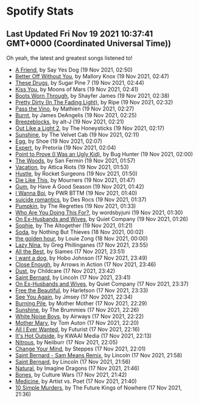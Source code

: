 
# Spotify Stats
## Last Updated Fri Nov 19 2021 10:37:41 GMT+0000 (Coordinated Universal Time))

Oh yeah, the latest and greatest songs listened to!

- [A Friend](https://www.last.fm/music/Say+Yes+Dog/_/A+Friend), by Say Yes Dog (19 Nov 2021, 02:50)
- [Better Off Without You](https://www.last.fm/music/Mallory+Knox/_/Better+Off+Without+You), by Mallory Knox (19 Nov 2021, 02:47)
- [These Drugs](https://www.last.fm/music/Sugar+Pine+7/_/These+Drugs), by Sugar Pine 7 (19 Nov 2021, 02:44)
- [Kiss You](https://www.last.fm/music/Moons+of+Mars/_/Kiss+You), by Moons of Mars (19 Nov 2021, 02:41)
- [Boots Worn Through](https://www.last.fm/music/Shayfer+James/_/Boots+Worn+Through), by Shayfer James (19 Nov 2021, 02:38)
- [Pretty Dirty (In The Fading Light)](https://www.last.fm/music/Ripe/_/Pretty+Dirty+(In+The+Fading+Light)), by Ripe (19 Nov 2021, 02:32)
- [Pass the Vino](https://www.last.fm/music/Mathien/_/Pass+the+Vino), by Mathien (19 Nov 2021, 02:27)
- [Burnt](https://www.last.fm/music/James+DeAngelis/_/Burnt), by James DeAngelis (19 Nov 2021, 02:25)
- [Breezeblocks](https://www.last.fm/music/alt-J/_/Breezeblocks), by alt-J (19 Nov 2021, 02:21)
- [Out Like a Light 2](https://www.last.fm/music/The+Honeysticks/_/Out+Like+a+Light+2), by The Honeysticks (19 Nov 2021, 02:17)
- [Sunshine](https://www.last.fm/music/The+Velvet+Cab/_/Sunshine), by The Velvet Cab (19 Nov 2021, 02:11)
- [Egg](https://www.last.fm/music/Shoe/_/Egg), by Shoe (19 Nov 2021, 02:07)
- [Expert](https://www.last.fm/music/Pretoria/_/Expert), by Pretoria (19 Nov 2021, 02:04)
- [Point to Prove (I Was an Ugly Kid)](https://www.last.fm/music/Bug+Hunter/_/Point+to+Prove+(I+Was+an+Ugly+Kid)), by Bug Hunter (19 Nov 2021, 02:00)
- [The Woods](https://www.last.fm/music/San+Fermin/_/The+Woods), by San Fermin (19 Nov 2021, 01:57)
- [Vacation](https://www.last.fm/music/Attica+Riots/_/Vacation), by Attica Riots (19 Nov 2021, 01:53)
- [Hustle](https://www.last.fm/music/Rocket+Surgeons/_/Hustle), by Rocket Surgeons (19 Nov 2021, 01:50)
- [Die Like This](https://www.last.fm/music/Mourners/_/Die+Like+This), by Mourners (19 Nov 2021, 01:47)
- [Gum](https://www.last.fm/music/Have+A+Good+Season/_/Gum), by Have A Good Season (19 Nov 2021, 01:42)
- [I Wanna Boi](https://www.last.fm/music/PWR+BTTM/_/I+Wanna+Boi), by PWR BTTM (19 Nov 2021, 01:40)
- [suicide romantics](https://www.last.fm/music/Des+Rocs/_/suicide+romantics), by Des Rocs (19 Nov 2021, 01:37)
- [Pumpkin](https://www.last.fm/music/The+Regrettes/_/Pumpkin), by The Regrettes (19 Nov 2021, 01:33)
- [Who Are You Doing This For?](https://www.last.fm/music/wordsbyjuni/_/Who+Are+You+Doing+This+For%3F), by wordsbyjuni (19 Nov 2021, 01:30)
- [On Ex-Husbands and Wives](https://www.last.fm/music/Quiet+Company/_/On+Ex-Husbands+and+Wives), by Quiet Company (19 Nov 2021, 01:26)
- [Sophie](https://www.last.fm/music/The+Altogether/_/Sophie), by The Altogether (19 Nov 2021, 01:21)
- [Soda](https://www.last.fm/music/Nothing+But+Thieves/_/Soda), by Nothing But Thieves (18 Nov 2021, 00:02)
- [the golden hour](https://www.last.fm/music/Louie+Zong/_/the+golden+hour), by Louie Zong (18 Nov 2021, 00:00)
- [Lazy Nina](https://www.last.fm/music/Greg+Phillinganes/_/Lazy+Nina), by Greg Phillinganes (17 Nov 2021, 23:55)
- [All the Best](https://www.last.fm/music/Siames/_/All+the+Best), by Siames (17 Nov 2021, 23:51)
- [I want a dog](https://www.last.fm/music/Hobo+Johnson/_/I+want+a+dog), by Hobo Johnson (17 Nov 2021, 23:49)
- [Close Enough](https://www.last.fm/music/Arrows+in+Action/_/Close+Enough), by Arrows in Action (17 Nov 2021, 23:46)
- [Dust](https://www.last.fm/music/Childcare/_/Dust), by Childcare (17 Nov 2021, 23:42)
- [Saint Bernard](https://www.last.fm/music/Lincoln/_/Saint+Bernard), by Lincoln (17 Nov 2021, 23:41)
- [On Ex-Husbands and Wives](https://www.last.fm/music/Quiet+Company/_/On+Ex-Husbands+and+Wives), by Quiet Company (17 Nov 2021, 23:37)
- [Free the Beautiful](https://www.last.fm/music/Harletson/_/Free+the+Beautiful), by Harletson (17 Nov 2021, 23:33)
- [See You Again](https://www.last.fm/music/Jmsey/_/See+You+Again), by Jmsey (17 Nov 2021, 22:34)
- [Burning Pile](https://www.last.fm/music/Mother+Mother/_/Burning+Pile), by Mother Mother (17 Nov 2021, 22:29)
- [Sunshine](https://www.last.fm/music/The+Brummies/_/Sunshine), by The Brummies (17 Nov 2021, 22:26)
- [White Noise Boys](https://www.last.fm/music/Airways/_/White+Noise+Boys), by Airways (17 Nov 2021, 22:22)
- [Mother Mary](https://www.last.fm/music/Tom+Auton/_/Mother+Mary), by Tom Auton (17 Nov 2021, 22:20)
- [All I Ever Wanted](https://www.last.fm/music/Futurist/_/All+I+Ever+Wanted), by Futurist (17 Nov 2021, 22:16)
- [It's Hot Outside](https://www.last.fm/music/KWAAI+Media/_/It%27s+Hot+Outside), by KWAAI Media (17 Nov 2021, 22:13)
- [Nitrous](https://www.last.fm/music/Neiiburr/_/Nitrous), by Neiiburr (17 Nov 2021, 22:05)
- [Change Your Mind](https://www.last.fm/music/Steppes/_/Change+Your+Mind), by Steppes (17 Nov 2021, 22:01)
- [Saint Bernard - Sam Means Remix](https://www.last.fm/music/Lincoln/_/Saint+Bernard+-+Sam+Means+Remix), by Lincoln (17 Nov 2021, 21:58)
- [Saint Bernard](https://www.last.fm/music/Lincoln/_/Saint+Bernard), by Lincoln (17 Nov 2021, 21:56)
- [Natural](https://www.last.fm/music/Imagine+Dragons/_/Natural), by Imagine Dragons (17 Nov 2021, 21:46)
- [Bones](https://www.last.fm/music/Culture+Wars/_/Bones), by Culture Wars (17 Nov 2021, 21:42)
- [Medicine](https://www.last.fm/music/Artist+vs.+Poet/_/Medicine), by Artist vs. Poet (17 Nov 2021, 21:40)
- [10 Simple Murders](https://www.last.fm/music/The+Future+Kings+of+Nowhere/_/10+Simple+Murders), by The Future Kings of Nowhere (17 Nov 2021, 21:36)
